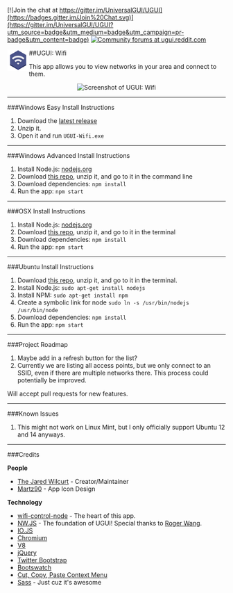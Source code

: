 [![Join the chat at https://gitter.im/UniversalGUI/UGUI](https://badges.gitter.im/Join%20Chat.svg)](https://gitter.im/UniversalGUI/UGUI?utm_source=badge&utm_medium=badge&utm_campaign=pr-badge&utm_content=badge) [![Community forums at ugui.reddit.com](http://ugui.io/_img/badge-reddit.svg)](http://reddit.com/r/UGUI)

<img src="_img/logo.png" alt="logo" align="left" height="50" />
##UGUI: Wifi

This app allows you to view networks in your area and connect to them.

<p align="center"><img src="http://i.imgur.com/SPRZbZj.png" alt="Screenshot of UGUI: Wifi" /></p>

* * *

###Windows Easy Install Instructions

1. Download the [latest release](https://github.com/TheJaredWilcurt/UGUI-Wifi/releases/download/v1.0.0/UGUI-Wifi-1.0.0-win.zip)
2. Unzip it.
3. Open it and run `UGUI-Wifi.exe`

* * *

###Windows Advanced Install Instructions

1. Install Node.js: [nodejs.org](http://nodejs.org)
2. Download [this repo](https://github.com/TheJaredWilcurt/UGUI-Wifi/archive/master.zip), unzip it, and go to it in the command line
3. Download dependencies: `npm install`
4. Run the app: `npm start`

* * *

###OSX Install Instructions

1. Install Node.js: [nodejs.org](http://nodejs.org)
2. Download [this repo](https://github.com/TheJaredWilcurt/UGUI-Wifi/archive/master.zip), unzip it, and go to it in the terminal
3. Download dependencies: `npm install`
4. Run the app: `npm start`

* * *

###Ubuntu Install Instructions

1. Download [this repo](https://github.com/TheJaredWilcurt/UGUI-Wifi/archive/master.zip), unzip it, and go to it in the terminal.
2. Install Node.js: `sudo apt-get install nodejs`
3. Install NPM: `sudo apt-get install npm`
4. Create a symbolic link for node `sudo ln -s /usr/bin/nodejs /usr/bin/node`
5. Download dependencies: `npm install`
6. Run the app: `npm start`

* * *

###Project Roadmap

1. Maybe add in a refresh button for the list?
2. Currently we are listing all access points, but we only connect to an SSID, even if there are multiple networks there. This process could potentially be improved.

Will accept pull requests for new features.

* * *

###Known Issues

1. This might not work on Linux Mint, but I only officially support Ubuntu 12 and 14 anyways.

* * *

###Credits

**People**

* [The Jared Wilcurt](http://github.com/TheJaredWilcurt) - Creator/Maintainer
* [Martz90](http://martz90.deviantart.com) - App Icon Design

**Technology**

* [wifi-control-node](https://github.com/msolters/wifi-control-node) - The heart of this app.
* [NW.JS](http://nwjs.io) - The foundation of UGUI! Special thanks to [Roger Wang](https://github.com/rogerwang).
 * [IO.JS](http://iojs.org)
 * [Chromium](http://www.chromium.org)
 * [V8](https://code.google.com/p/v8)
* [jQuery](http://jquery.com)
* [Twitter Bootstrap](http://getbootstrap.com)
* [Bootswatch](http://bootswatch.com)
* [Cut, Copy, Paste Context Menu](https://github.com/b1rdex/nw-contextmenu)
* [Sass](http://sass-lang.com) - Just cuz it's awesome
